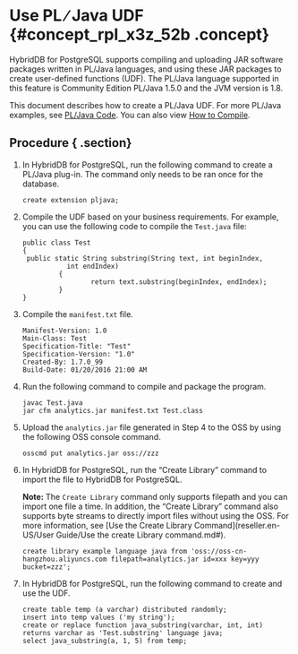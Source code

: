 # Use PL ∕ Java UDF {#concept_rpl_x3z_52b .concept}

HybridDB for PostgreSQL supports compiling and uploading JAR software packages written in PL/Java languages, and using these JAR packages to create user-defined functions \(UDF\). The PL/Java language supported in this feature is Community Edition PL/Java 1.5.0 and the JVM version is 1.8.

This document describes how to create a PL/Java UDF. For more PL/Java examples, see [PL/Java Code](https://github.com/tada/pljava/tree/master/pljava-examples/src/main/java/org/postgresql/pljava/example). You can also view [How to Compile](https://tada.github.io/pljava/build/build.html).

## Procedure { .section}

1.  In HybridDB for PostgreSQL, run the following command to create a PL/Java plug-in. The command only needs to be ran once for the database.

    ```
    create extension pljava;
    ```

2.  Compile the UDF based on your business requirements. For example, you can use the following code to compile the `Test.java` file:

    ```
    public class Test
    {
     public static String substring(String text, int beginIndex,
               int endIndex)
             {
                     return text.substring(beginIndex, endIndex);
             }
    }
    ```

3.  Compile the `manifest.txt` file.

    ```
    Manifest-Version: 1.0
    Main-Class: Test
    Specification-Title: "Test"
    Specification-Version: "1.0"
    Created-By: 1.7.0_99
    Build-Date: 01/20/2016 21:00 AM
    ```

4.  Run the following command to compile and package the program.

    ```
    javac Test.java
    jar cfm analytics.jar manifest.txt Test.class
    ```

5.  Upload the `analytics.jar` file generated in Step 4 to the OSS by using the following OSS console command.

    ```
    osscmd put analytics.jar oss://zzz
    ```

6.  In HybridDB for PostgreSQL, run the “Create Library” command to import the file to HybridDB for PostgreSQL.

    **Note:** The `Create Library` command only supports filepath and you can import one file a time. In addition, the “Create Library” command also supports byte streams to directly import files without using the OSS. For more information, see [Use the Create Library Command](reseller.en-US/User Guide/Use the create Library command.md#).

    ```
    create library example language java from 'oss://oss-cn-hangzhou.aliyuncs.com filepath=analytics.jar id=xxx key=yyy bucket=zzz';
    ```

7.  In HybridDB for PostgreSQL, run the following command to create and use the UDF.

    ```
    create table temp (a varchar) distributed randomly;
    insert into temp values ('my string');
    create or replace function java_substring(varchar, int, int) returns varchar as 'Test.substring' language java;
    select java_substring(a, 1, 5) from temp;
    ```


